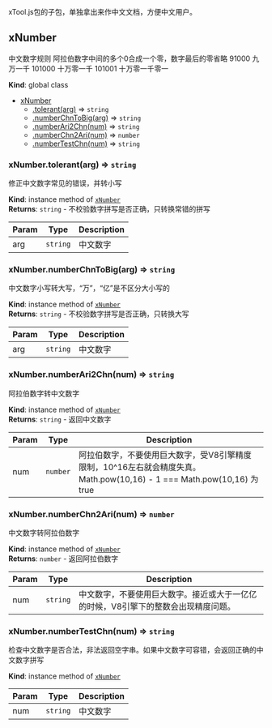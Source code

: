 xTool.js包的子包，单独拿出来作中文文档，方便中文用户。

<a name="xNumber"></a>

## xNumber
中文数字规则
阿拉伯数字中间的多个0合成一个零，数字最后的零省略
91000 九万一千 101000 十万零一千 101001 十万零一千零一

**Kind**: global class  

* [xNumber](#xNumber)
    * [.tolerant(arg)](#xNumber+tolerant) ⇒ <code>string</code>
    * [.numberChnToBig(arg)](#xNumber+numberChnToBig) ⇒ <code>string</code>
    * [.numberAri2Chn(num)](#xNumber+numberAri2Chn) ⇒ <code>string</code>
    * [.numberChn2Ari(num)](#xNumber+numberChn2Ari) ⇒ <code>number</code>
    * [.numberTestChn(num)](#xNumber+numberTestChn) ⇒ <code>string</code>

<a name="xNumber+tolerant"></a>

### xNumber.tolerant(arg) ⇒ <code>string</code>
修正中文数字常见的错误，并转小写

**Kind**: instance method of [<code>xNumber</code>](#xNumber)  
**Returns**: <code>string</code> - 不校验数字拼写是否正确，只转换常错的拼写  

| Param | Type | Description |
| --- | --- | --- |
| arg | <code>string</code> | 中文数字 |

<a name="xNumber+numberChnToBig"></a>

### xNumber.numberChnToBig(arg) ⇒ <code>string</code>
中文数字小写转大写，“万”，“亿”是不区分大小写的

**Kind**: instance method of [<code>xNumber</code>](#xNumber)  
**Returns**: <code>string</code> - 不校验数字拼写是否正确，只转换大写  

| Param | Type | Description |
| --- | --- | --- |
| arg | <code>string</code> | 中文数字 |

<a name="xNumber+numberAri2Chn"></a>

### xNumber.numberAri2Chn(num) ⇒ <code>string</code>
阿拉伯数字转中文数字

**Kind**: instance method of [<code>xNumber</code>](#xNumber)  
**Returns**: <code>string</code> - 返回中文数字  

| Param | Type | Description |
| --- | --- | --- |
| num | <code>number</code> | 阿拉伯数字，不要使用巨大数字，受V8引擎精度限制，10^16左右就会精度失真。Math.pow(10,16) - 1 === Math.pow(10,16) 为 true |

<a name="xNumber+numberChn2Ari"></a>

### xNumber.numberChn2Ari(num) ⇒ <code>number</code>
中文数字转阿拉伯数字

**Kind**: instance method of [<code>xNumber</code>](#xNumber)  
**Returns**: <code>number</code> - 返回阿拉伯数字  

| Param | Type | Description |
| --- | --- | --- |
| num | <code>string</code> | 中文数字，不要使用巨大数字。接近或大于一亿亿的时候，V8引擎下的整数会出现精度问题。 |

<a name="xNumber+numberTestChn"></a>

### xNumber.numberTestChn(num) ⇒ <code>string</code>
检查中文数字是否合法，非法返回空字串。如果中文数字可容错，会返回正确的中文数字拼写

**Kind**: instance method of [<code>xNumber</code>](#xNumber)  

| Param | Type | Description |
| --- | --- | --- |
| num | <code>string</code> | 中文数字 |

